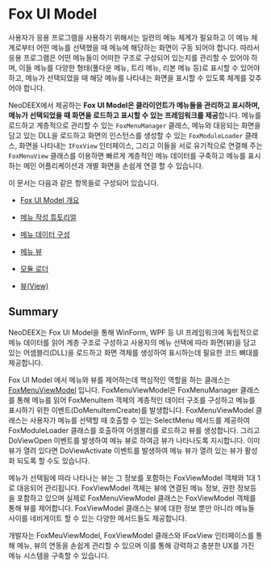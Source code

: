 # Fox UI Model

사용자가 응용 프로그램을 사용하기 위해서는 일련의 메뉴 체계가 필요하고 이 메뉴 체계로부터 어떤 메뉴를 선택했을 때 메뉴에 해당하는 화면이 구동 되어야 합니다. 따라서 응용 프로그램은 어떤 메뉴들이 어떠한 구조로 구성되어 있는지를 관리할 수 있어야 하며, 이들 메뉴를 다양한 형태(풀다운 메뉴, 트리 메뉴, 리본 메뉴 등)로 표시할 수 있어야 하고, 메뉴가 선택되었을 때 해당 메뉴를 나타내는 화면을 표시할 수 있도록 체계를 갖추어야 합니다.

NeoDEEX에서 제공하는 **Fox UI Model은 클라이언트가 메뉴들을 관리하고 표시하며, 메뉴가 선택되었을 때 화면을 로드하고 표시할 수 있는 프레임워크를 제공**합니다. 메뉴를 로드하고 계층적으로 관리할 수 있는 `FoxMenuManager` 클래스, 메뉴와 대응되는 화면을 담고 있는 DLL을 로드하고 화면의 인스턴스를 생성할 수 있는 `FoxModuleLoader` 클래스, 화면을 나타내는 `IFoxView` 인터페이스, 그리고 이들을 서로 유기적으로 연결해 주는 `FoxMenuView` 클래스를 이용하면 빠르게 계층적인 메뉴 데이터를 구축하고 메뉴를 표시하는 메인 어플리케이션과 개별 화면을 손쉽게 연결 할 수 있습니다.

이 문서는 다음과 같은 항목들로 구성되어 있습니다.

* [Fox UI Model 개요](introduction.md)

* [메뉴 작성 튜토리얼](tutorial.md)

* [메뉴 데이터 구성](menudata.md)

* [메뉴 뷰](menuview.md)

* [모듈 로더](moduleloader.md)

* [뷰(View)](view.md)

## Summary

NeoDEEX는 Fox UI Model을 통해 WinForm, WPF 등 UI 프레임워크에 독립적으로 메뉴 데이터를 읽어 계층 구조로 구성하고 사용자의 메뉴 선택에 따라 화면(뷰)을 담고 있는 어셈블리(DLL)을 로드하고 화면 객체를 생성하여 표시하는데 필요한 코드 뼈대를 제공합니다.

Fox UI Model 에서 메뉴와 뷰를 제어하는데 핵심적인 역할을 하는 클래스는 [FoxMenuViewModel](menuview.md#FoxMenuViewModel) 입니다. FoxMenuViewModel은 FoxMenuManager 클래스를 통해 메뉴를 읽어 FoxMenuItem 객체의 계층적인 데이터 구조를 구성하고 메뉴를 표시하기 위한 이벤트(DoMenuItemCreate)를 발생합니다. FoxMenuViewModel 클래스는 사용자가 메뉴를 선택할 때 호출할 수 있는 SelectMenu 메서드를 제공하여 FoxModuleLoader 클래스를 호출하여 어셈블리를 로드하고 뷰를 생성합니다. 그리고 DoViewOpen 이벤트를 발생하여 메뉴 뷰로 하여금 뷰가 나타나도록 지시합니다. 이미 뷰가 열려 있다면 DoViewActivate 이벤트를 발생하여 메뉴 뷰가 열려 있는 뷰가 활성화 되도록 할 수도 있습니다.

메뉴가 선택됨에 따라 나타나는 뷰는 그 정보를 포함하는 FoxViewModel 객체와 1대 1로 대응되어 관리됩니다. FoxViewModel 객체는 뷰에 연결된 메뉴 정보, 권한 정보등을 포함하고 있으며 실제로 FoxMenuViewModel 클래스는 FoxViewModel 객체를 통해 뷰를 제어합니다. FoxViewModel 클래스는 뷰에 대한 정보 뿐만 아니라 메뉴들 사이를 네비게이트 할 수 있는 다양한 메서드들도 제공합니다.

개발자는 FoxMeuViewModel, FoxViewModel 클래스와 IFoxView 인터페이스를 통해 메뉴, 뷰의 연동을 손쉽게 관리할 수 있으며 이를 통해 강력하고 충분한 UX를 가진 메뉴 시스템을 구축할 수 있습니다.
